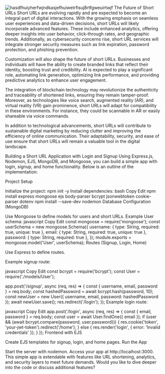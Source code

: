 ![hasdfhuiyherfwjndkasjefhuiwetrfisuj8rtfgweuirtwjf](https://github.com/user-attachments/assets/9f112801-945e-4079-9035-60f22a78436e)
The Future of Short URLs
Short URLs are evolving rapidly and are expected to become an integral part of digital interactions. With the growing emphasis on seamless user experiences and data-driven decisions, short URLs will likely incorporate advanced features. These include enhanced analytics, offering deeper insights into user behavior, click-through rates, and geographic trends. Additionally, as cybersecurity concerns rise, short URL services will integrate stronger security measures such as link expiration, password protection, and phishing prevention.

Customization will also shape the future of short URLs. Businesses and individuals will have the ability to create branded links that reflect their identity, boosting trust and credibility. AI is expected to play a significant role, automating link generation, optimizing link performance, and providing predictive analytics to enhance user engagement.

The integration of blockchain technology may revolutionize the authenticity and traceability of shortened links, ensuring they remain tamper-proof. Moreover, as technologies like voice search, augmented reality (AR), and virtual reality (VR) gain prominence, short URLs will adapt for compatibility in these environments. For instance, they could be scannable in AR or easily shareable via voice commands.

In addition to technological advancements, short URLs will contribute to sustainable digital marketing by reducing clutter and improving the efficiency of online communication. Their adaptability, security, and ease of use ensure that short URLs will remain a valuable tool in the digital landscape.

Building a Short URL Application with Login and Signup
Using Express.js, Nodemon, EJS, MongoDB, and Mongoose, you can build a simple app with login, signup, and home functionality. Below is an outline of the implementation:

Project Setup

Initialize the project: npm init -y
Install dependencies:
bash
Copy
Edit
npm install express mongoose ejs body-parser bcrypt jsonwebtoken cookie-parser dotenv
npm install --save-dev nodemon
Database Configuration (MongoDB)

Use Mongoose to define models for users and short URLs.
Example User schema:
javascript
Copy
Edit
const mongoose = require('mongoose');
const userSchema = new mongoose.Schema({
  username: { type: String, required: true, unique: true },
  email: { type: String, required: true, unique: true },
  password: { type: String, required: true },
});
module.exports = mongoose.model('User', userSchema);
Routes (Signup, Login, Home)

Use Express to define routes.

Example signup route:

javascript
Copy
Edit
const bcrypt = require('bcrypt');
const User = require('./models/User');

app.post('/signup', async (req, res) => {
  const { username, email, password } = req.body;
  const hashedPassword = await bcrypt.hash(password, 10);
  const newUser = new User({ username, email, password: hashedPassword });
  await newUser.save();
  res.redirect('/login');
});
Example login route:

javascript
Copy
Edit
app.post('/login', async (req, res) => {
  const { email, password } = req.body;
  const user = await User.findOne({ email });
  if (user && (await bcrypt.compare(password, user.password))) {
    res.cookie('token', 'your-jwt-token').redirect('/home');
  } else {
    res.render('login', { error: 'Invalid credentials' });
  }
});
Frontend with EJS

Create EJS templates for signup, login, and home pages.
Run the App

Start the server with nodemon.
Access your app at http://localhost:3000.
This simple app is extendable with features like URL shortening, analytics, and security layers to meet future demands. Would you like to dive deeper into the code or discuss additional features?
